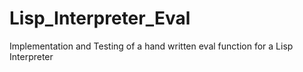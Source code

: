 # Lisp_Interpreter_Eval
Implementation and Testing of a hand written eval function for a Lisp Interpreter
